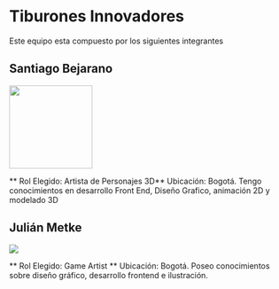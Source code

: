 # Tiburones Innovadores
Este equipo esta compuesto por los siguientes integrantes

## Santiago Bejarano 

<img src="https://github.com/user-attachments/assets/2901283c-3339-4bc8-96f5-c201f7ee6c6c" width="150">

** Rol Elegido: Artista de Personajes 3D**
Ubicación: Bogotá. Tengo conocimientos en desarrollo Front End, Diseño Grafico, animación 2D y modelado 3D

## Julián Metke

<img src="C:\Users\Usuario\OneDrive - Universidad Nacional Abierta y a Distancia\UNAD\8VO Semestre\Programación para Videojuegos\PPV2025\Recursos\Imágenes\Imagen Personal" witdh ="100">

** Rol Elegido: Game Artist **
Ubicación: Bogotá. Poseo conocimientos sobre diseño gráfico, desarrollo frontend e ilustración. 